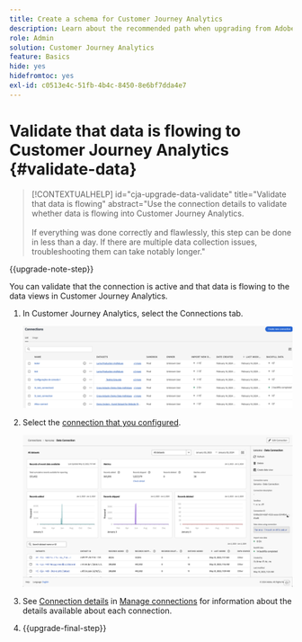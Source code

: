 ```yaml
---
title: Create a schema for Customer Journey Analytics
description: Learn about the recommended path when upgrading from Adobe Analytics to Customer Journey Analytics
role: Admin
solution: Customer Journey Analytics
feature: Basics
hide: yes
hidefromtoc: yes
exl-id: c0513e4c-51fb-4b4c-8450-8e6bf7dda4e7
---
```

# Validate that data is flowing to Customer Journey Analytics {#validate-data}

<!-- markdownlint-disable MD034 -->

>[!CONTEXTUALHELP]
>id="cja-upgrade-data-validate"
>title="Validate that data is flowing"
>abstract="Use the connection details to validate whether data is flowing into Customer Journey Analytics.<br><br>If everything was done correctly and flawlessly, this step can be done in less than a day. If there are multiple data collection issues, troubleshooting them can take notably longer."

<!-- markdownlint-enable MD034 -->

{{upgrade-note-step}} 

You can validate that the connection is active and that data is flowing to the data views in Customer Journey Analytics.

1. In Customer Journey Analytics, select the Connections tab. 

   ![list view](assets/list-view.png)

1. Select the [connection that you configured](/help/getting-started/cja-upgrade/cja-upgrade-connection.md).

   ![All datasets window showing the widgets and settings](assets/conn-details.png)

1. See [Connection details](/help/connections/manage-connections.md#manage-connections) in [Manage connections](/help/connections/manage-connections.md) for information about the details available about each connection. 

1. {{upgrade-final-step}} 

<!-- Should we duplicate the content here or single source it with /help/connections/manage-connections.md -->
